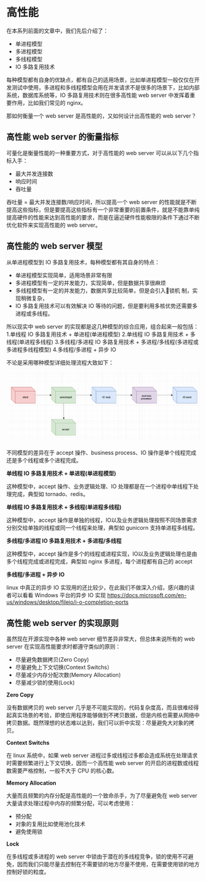 # 高性能

在本系列前面的文章中，我们先后介绍了：
- 单进程模型
- 多进程模型
- 多线程模型
- IO 多路复用技术

每种模型都有自身的优缺点，都有自己的适用场景，比如单进程模型一般仅仅在开发测试中使用，多进程和多线程模型会用在并发请求不是很多的场景下，比如内部系统，数据库系统等，IO 多路复用技术则在很多高性能 web server 中发挥着重要作用，比如我们常见的 nginx。

那如何衡量一个 web server 是高性能的，又如何设计出高性能的 web server？

## 高性能 web server 的衡量指标

可量化是衡量性能的一种重要方式，对于高性能的 web server 可以从以下几个指标入手：

- 最大并发连接数
- 响应时间
- 吞吐量

吞吐量 = 最大并发连接数/响应时间，所以提高一个 web server 的性能就是不断提高这些指标，但是要提高这些指标有一个非常重要的前置条件，就是不能靠单纯提高硬件的性能来达到高性能的要求，而是在逼近硬件性能极限的条件下通过不断优化软件来实现高性能的 web server。

## 高性能的 web server 模型

从单进程模型到 IO 多路复用技术，每种模型都有其自身的特点：
- 单进程模型实现简单，适用场景非常有限
- 多进程模型有一定的并发能力，实现简单，但是数据共享很麻烦
- 多线程模型有一定的并发能力，数据共享比较简单，但是会引入锁机
制，实现稍微复杂，
- IO 多路复用技术可以有效解决 IO 等待的问题，但是要利用多核优势还需要多进程或多线程。

所以现实中 web server 的实现都是这几种模型的综合应用，组合起来一般包括：
1.单线程 IO 多路复用技术 + 单进程(单进程模型)
2.单线程 IO 多路复用技术 + 多线程(单进程多线程)
3.多线程/多进程 IO 多路复用技术 + 多进程/多线程(多进程或多进程多线程模型)
4.多线程/多进程 + 异步 IO 

不论是采用哪种模型详细处理流程大致如下：

![request process](imgs/WX20180714-003517@2x.png)

不同模型的差异在于 accept 操作、business process、IO 操作是单个线程完成还是多个线程或多个进程完成。

**单线程 IO 多路复用技术 + 单进程(单进程模型)**

这种模型中，accept 操作、业务逻辑处理、IO 处理都是在一个进程中单线程下处理完成，典型如 tornado、redis。

**单线程 IO 多路复用技术 + 多线程(单进程多线程)**

这种模型中，accept 操作是单独的线程，IO以及业务逻辑处理按照不同场景需求分别交给单独的线程或同一个线程来处理，典型如 gunicorn 支持单进程多线程。

**多线程/多进程 IO 多路复用技术 + 多进程/多线程**

这种模型中，accept 操作是多个的线程或进程实现，IO以及业务逻辑处理也是由多个线程完成或进程完成，典型如 nginx 多进程，每个进程都有自己的 accept

**多线程/多进程 + 异步 IO**

linux 中真正的异步 IO 实现用的还比较少，在此我们不做深入介绍，感兴趣的读者可以看看 Windows 平台的异步 IO 实现 https://docs.microsoft.com/en-us/windows/desktop/fileio/i-o-completion-ports

## 高性能 web server 的实现原则

虽然现在开源实现中各种 web server 细节差异非常大，但总体来说所有的 web server 在实现高性能要求时都遵守类似的原则：
- 尽量避免数据拷贝(Zero Copy)
- 尽量避免上下文切换(Context Switchs）
- 尽量减少内存分配次数(Memory Allocation)
- 尽量减少锁的使用(Lock)

**Zero Copy**

没有数据拷贝的 web server 几乎是不可能实现的，代码复杂度高，而且很难经得起真实场景的考验，即使应用程序能够做到不拷贝数据，但是内核也需要从网络中拷贝数据。既然理想的状态难以达到，我们可以折中实现：尽量避免大对象的拷贝。

**Context Switchs**

在 linux 系统中，如果 web server 进程过多或线程过多都会造成系统在处理请求时需要频繁进行上下文切换，因而一个高性能 web server 的开启的进程数或线程数需要严格控制，一般不大于 CPU 的核心数。

**Memory Allocation**

大量而且频繁的内存分配是高性能的一个致命杀手，为了尽量避免在 web server 大量请求处理过程中内存的频繁分配，可以考虑使用：
- 预分配
- 对象的复用比如使用池化技术
- 避免使用锁

**Lock**

在多线程或多进程的 web server 中锁由于潜在的多线程竞争，锁的使用不可避免，因而我们只能尽量去控制在不需要锁的地方尽量不使用，在需要使用锁的地方控制好锁的粒度。

